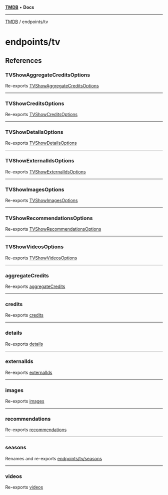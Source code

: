 [**TMDB**](../../README.md) • **Docs**

***

[TMDB](../../README.md) / endpoints/tv

# endpoints/tv

## References

### TVShowAggregateCreditsOptions

Re-exports [TVShowAggregateCreditsOptions](aggregate-credits/type-aliases/TVShowAggregateCreditsOptions.md)

***

### TVShowCreditsOptions

Re-exports [TVShowCreditsOptions](credits/type-aliases/TVShowCreditsOptions.md)

***

### TVShowDetailsOptions

Re-exports [TVShowDetailsOptions](details/type-aliases/TVShowDetailsOptions.md)

***

### TVShowExternalIdsOptions

Re-exports [TVShowExternalIdsOptions](external-ids/type-aliases/TVShowExternalIdsOptions.md)

***

### TVShowImagesOptions

Re-exports [TVShowImagesOptions](images/type-aliases/TVShowImagesOptions.md)

***

### TVShowRecommendationsOptions

Re-exports [TVShowRecommendationsOptions](recommendations/type-aliases/TVShowRecommendationsOptions.md)

***

### TVShowVideosOptions

Re-exports [TVShowVideosOptions](videos/type-aliases/TVShowVideosOptions.md)

***

### aggregateCredits

Re-exports [aggregateCredits](aggregate-credits/functions/aggregateCredits.md)

***

### credits

Re-exports [credits](credits/functions/credits.md)

***

### details

Re-exports [details](details/functions/details.md)

***

### externalIds

Re-exports [externalIds](external-ids/functions/externalIds.md)

***

### images

Re-exports [images](images/functions/images.md)

***

### recommendations

Re-exports [recommendations](recommendations/functions/recommendations.md)

***

### seasons

Renames and re-exports [endpoints/tv/seasons](seasons/README.md)

***

### videos

Re-exports [videos](videos/functions/videos.md)
